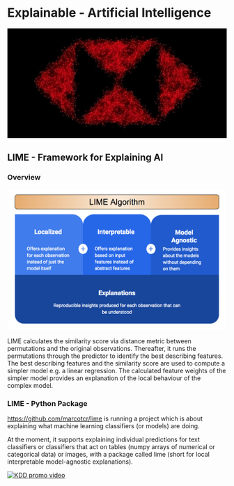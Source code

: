 # Explainable - Artificial Intelligence

<p align="center">
  <img src="https://github.com/HSBC-RISE18/Explainable-AI/blob/master/data/HSBC%20logo.jpg" width="1000"/>
</p>

## LIME - Framework for Explaining AI

### Overview

<p align="center">
  <img src="https://github.com/HSBC-RISE18/Explainable-AI/blob/master/data/LIME%20Algorithm.png" width="500"/>
</p>

LIME calculates the similarity score via distance metric between permutations and the original observations. Thereafter, it runs the permutations through the predictor to identify the best describing features. The best describing features and the similarity score are used to compute a simpler model e.g. a linear regression. The calculated feature weights of the simpler model provides an explanation of the local behaviour of  the complex model.

### LIME - Python Package

https://github.com/marcotcr/lime is running a project which is about explaining what machine learning classifiers (or models) are doing.

At the moment, it supports explaining individual predictions for text classifiers or classifiers that act on tables (numpy arrays of numerical or categorical data) or images, with a package called lime (short for local interpretable model-agnostic explanations).

<a href="https://www.youtube.com/watch?v=hUnRCxnydCc" target="_blank"><img src="https://raw.githubusercontent.com/marcotcr/lime/master/doc/images/video_screenshot.png" width="450" alt="KDD promo video"/></a>

